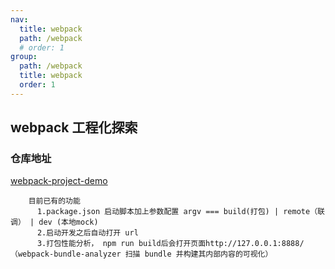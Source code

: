 ```yaml
---
nav:
  title: webpack
  path: /webpack
  # order: 1
group:
  path: /webpack
  title: webpack
  order: 1
---
```


## webpack 工程化探索

### 仓库地址

[webpack-project-demo](https://github.com/chengjianguo1/webpack-project-demo)

<!-- ``` -->
  <!-- 如果您有好的想法也可以给我提issue -->
<!-- ``` -->

```
    目前已有的功能
      1.package.json 启动脚本加上参数配置 argv === build(打包) | remote（联调） | dev (本地mock)
      2.启动开发之后自动打开 url
      3.打包性能分析， npm run build后会打开页面http://127.0.0.1:8888/ （webpack-bundle-analyzer 扫描 bundle 并构建其内部内容的可视化）
```
